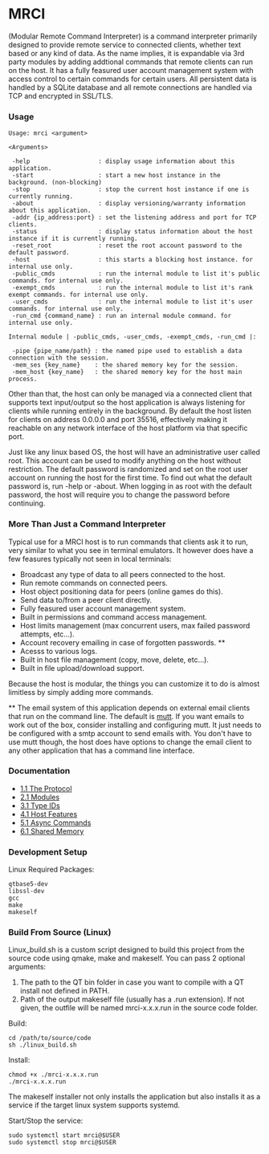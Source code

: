 # MRCI #

(Modular Remote Command Interpreter) is a command interpreter primarily designed to provide remote service to connected clients, whether text based or any kind of data. As the name implies, it is expandable via 3rd party modules by adding addtional commands that remote clients can run on the host. It has a fully feasured user account management system with access control to certain commands for certain users. All persistent data is handled by a SQLite database and all remote connections are handled via TCP and encrypted in SSL/TLS.

### Usage ###

```
Usage: mrci <argument>

<Arguments>

 -help                   : display usage information about this application.
 -start                  : start a new host instance in the background. (non-blocking)
 -stop                   : stop the current host instance if one is currently running.
 -about                  : display versioning/warranty information about this application.
 -addr {ip_address:port} : set the listening address and port for TCP clients.
 -status                 : display status information about the host instance if it is currently running.
 -reset_root             : reset the root account password to the default password.
 -host                   : this starts a blocking host instance. for internal use only.
 -public_cmds            : run the internal module to list it's public commands. for internal use only.
 -exempt_cmds            : run the internal module to list it's rank exempt commands. for internal use only.
 -user_cmds              : run the internal module to list it's user commands. for internal use only.
 -run_cmd {command_name} : run an internal module command. for internal use only.

Internal module | -public_cmds, -user_cmds, -exempt_cmds, -run_cmd |:

 -pipe {pipe_name/path} : the named pipe used to establish a data connection with the session.
 -mem_ses {key_name}    : the shared memory key for the session.
 -mem_host {key_name}   : the shared memory key for the host main process.
```
 
Other than that, the host can only be managed via a connected client that supports text input/output so the host application is always listening for clients while running entirely in the background. By default the host listen for clients on address 0.0.0.0 and port 35516, effectively making it reachable on any network interface of the host platform via that specific port.

Just like any linux based OS, the host will have an administrative user called root. This account can be used to modify anything on the host without restriction. The default password is randomized and set on the root user account on running the host for the first time. To find out what the default password is, run -help or -about. When logging in as root with the default password, the host will require you to change the password before continuing.

### More Than Just a Command Interpreter ###

Typical use for a MRCI host is to run commands that clients ask it to run, very similar to what you see in terminal emulators. It however does have a few feasures typically not seen in local terminals:

* Broadcast any type of data to all peers connected to the host.
* Run remote commands on connected peers.
* Host object positioning data for peers (online games do this).
* Send data to/from a peer client directly.
* Fully feasured user account management system.
* Built in permissions and command access management.
* Host limits management (max concurrent users, max failed password attempts, etc...).
* Account recovery emailing in case of forgotten passwords. **
* Acesss to various logs.
* Built in host file management (copy, move, delete, etc...).
* Built in file upload/download support.

Because the host is modular, the things you can customize it to do is almost limitless by simply adding more commands.

** The email system of this application depends on external email clients that run on the command line. The default is [mutt](http://www.mutt.org/). If you want emails to work out of the box, consider installing and configuring mutt. It just needs to be configured with a smtp account to send emails with. You don't have to use mutt though, the host does have options to change the email client to any other application that has a command line interface.

### Documentation ###

* [1.1 The Protocol](protocol.md)
* [2.1 Modules](modules.md)
* [3.1 Type IDs](type_ids.md)
* [4.1 Host Features](host_features.md)
* [5.1 Async Commands](async.md)
* [6.1 Shared Memory](shared_data.md)

### Development Setup ###

Linux Required Packages:
```
qtbase5-dev
libssl-dev
gcc
make
makeself
```

### Build From Source (Linux) ###

Linux_build.sh is a custom script designed to build this project from the source code using qmake, make and makeself. You can pass 2 optional arguments:

1. The path to the QT bin folder in case you want to compile with a QT install not defined in PATH.
2. Path of the output makeself file (usually has a .run extension). If not given, the outfile will be named mrci-x.x.x.run in the source code folder.

Build:
```
cd /path/to/source/code
sh ./linux_build.sh
```
Install:
```
chmod +x ./mrci-x.x.x.run
./mrci-x.x.x.run
```

The makeself installer not only installs the application but also installs it as a service if the target linux system supports systemd.

Start/Stop the service:
```
sudo systemctl start mrci@$USER
sudo systemctl stop mrci@$USER
```
